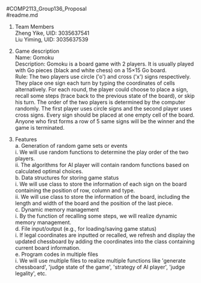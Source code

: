 #COMP2113_Group136_Proposal  
#readme.md  

1. Team Members    
Zheng Yike, UID: 3035637541   
Liu Yiming, UID: 3035637539    


2. Game description   
Name: Gomoku  
Description: Gomoku is a board game with 2 players. It is usually played with Go pieces (black and white chess) on a 15×15 Go board.  
Rule: The two players use circle ('o') and cross ('x') signs respectively. They place one sign each turn by typing the coordinates of cells alternatively. For each round, the player could choose to place a sign, recall some steps (trace back to the previous state of the board), or skip his turn. The order of the two players is determined by the computer randomly. The first player uses circle signs and the second player uses cross signs. Every sign should be placed at one empty cell of the board. Anyone who first forms a row of 5 same signs will be the winner and the game is terminated.   

3. Features   
  a. Generation of random game sets or events    
     i. We will use random functions to determine the play order of the two players.  
     ii. The algorithms for AI player will contain random functions based on calculated optimal choices.  
  b. Data structures for storing game status  
     i. We will use class to store the information of each sign on the board containing the position of row, column and type.  
     ii. We will use class to store the information of the board, including the length and width of the board and the position of the last piece.  
  c. Dynamic memory management  
     i. By the function of recalling some steps, we will realize dynamic memory management.  
  d. File input/output (e.g., for loading/saving game status)  
     i. If legal coordinates are inputted or recalled, we refresh and display the updated chessboard by adding the coordinates into the class containing current board information.  
  e. Program codes in multiple files  
     i. We will use multiple files to realize multiple functions like 'generate chessboard', 'judge state of the game', 'strategy of AI player', 'judge legality', etc.  

